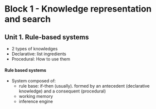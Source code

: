 # Block 1 - Knowledge representation and search
## Unit 1. Rule-based systems
+ 2 types of knowledges
 + Declarative: list ingredients
 + Procedural: How to use them

#### Rule based systems
+ System composed of:
	+ rule base: if-then (usually). formed by an antecedent (declarative knowledge) and a consequent (procedural)
	+ working memory
	+ inference engine


